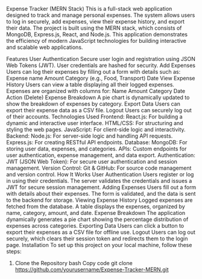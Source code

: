 Expense Tracker (MERN Stack)
This is a full-stack web application designed to track and manage personal expenses. The system allows users to log in securely, add expenses, view their expense history, and export their data. The project is built using the MERN stack, which consists of MongoDB, Express.js, React, and Node.js. This application demonstrates the efficiency of modern JavaScript technologies for building interactive and scalable web applications.

Features
User Authentication
Secure user login and registration using JSON Web Tokens (JWT).
User credentials are hashed for security.
Add Expenses
Users can log their expenses by filling out a form with details such as:
Expense name
Amount
Category (e.g., Food, Transport)
Date
View Expense History
Users can view a table displaying all their logged expenses.
Expenses are organized with columns for:
Name
Amount
Category
Date
Action (Delete)
Expense Breakdown
A pie chart is dynamically updated to show the breakdown of expenses by category.
Export Data
Users can export their expense data as a CSV file.
Logout
Users can securely log out of their accounts.
Technologies Used
Frontend:
React.js: For building a dynamic and interactive user interface.
HTML/CSS: For structuring and styling the web pages.
JavaScript: For client-side logic and interactivity.
Backend:
Node.js: For server-side logic and handling API requests.
Express.js: For creating RESTful API endpoints.
Database:
MongoDB: For storing user data, expenses, and categories.
APIs:
Custom endpoints for user authentication, expense management, and data export.
Authentication:
JWT (JSON Web Token): For secure user authentication and session management.
Version Control:
Git & GitHub: For source code management and version control.
How It Works
User Authentication
Users register or log in using their credentials.
The server validates the credentials and issues a JWT for secure session management.
Adding Expenses
Users fill out a form with details about their expenses.
The form is validated, and the data is sent to the backend for storage.
Viewing Expense History
Logged expenses are fetched from the database.
A table displays the expenses, organized by name, category, amount, and date.
Expense Breakdown
The application dynamically generates a pie chart showing the percentage distribution of expenses across categories.
Exporting Data
Users can click a button to export their expenses as a CSV file for offline use.
Logout
Users can log out securely, which clears their session token and redirects them to the login page.
Installation
To set up this project on your local machine, follow these steps:

1. Clone the Repository
bash
Copy code
git clone https://github.com/yourusername/Expense-Tracker-MERN.git
